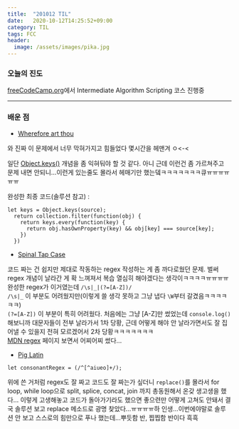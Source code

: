 ```yaml
---
title:  "201012 TIL"
date:   2020-10-12T14:25:52+09:00
category: TIL
tags: FCC
header:
  image: /assets/images/pika.jpg
---
```


<h3>오늘의 진도</h3>

[freeCodeCamp.org](https://www.freecodecamp.org/)에서 Intermediate Algorithm Scripting 코스 진행중

<hr>

<h3>배운 점</h3>

 - [Wherefore art thou](https://www.freecodecamp.org/learn/javascript-algorithms-and-data-structures/intermediate-algorithm-scripting/wherefore-art-thou)

와 진짜 이 문제에서 너무 막혀가지고 힘들었다 몇시간을 헤맨겨 ㅇ<-<

일단 [Object.keys()](https://developer.mozilla.org/en-US/docs/Web/JavaScript/Reference/Global_Objects/Object/keys) 개념을 좀 익혀둬야 할 것 같다. 
아니 근데 이런건 좀 가르쳐주고 문제 내면 안되니...이런게 있는줄도 몰라서 헤매기만 했는뎈ㅋㅋㅋㅋㅋㅋㅋ큐ㅠㅠㅠㅠㅠㅠ

완성한 최종 코드(솔루션 참고) :

```
let keys = Object.keys(source);
  return collection.filter(function(obj) {
    return keys.every(function(key) {
      return obj.hasOwnProperty(key) && obj[key] === source[key];
    })
  })
```

 - [Spinal Tap Case](https://www.freecodecamp.org/learn/javascript-algorithms-and-data-structures/intermediate-algorithm-scripting/spinal-tap-case)

코드 짜는 건 쉽지만 제대로 작동하는 regex 작성하는 게 좀 까다로웠던 문제. 벌써 regex 개념이 날라간 게 확 느껴져서 복습 열심히 해야겠다는 생각이ㅋㅋㅋㅋㅠㅠㅠㅠ
<br>완성한 regex가 이거였는데 ```/\s|_|(?=[A-Z])/``` 
<br>```/\s|_``` 이 부분도 어려웠지만(이렇게 쓸 생각 못하고 그냥 냅다 ```\W```부터 갈겼음ㅋㅋㅋㅋㅋㅋ) 
<br>```(?=[A-Z])``` 이 부분이 특히 어려웠다. 처음에는 그냥 [A-Z]만 썼었는데 ```console.log()``` 해보니까 대문자들이 전부 날라가서 1차 당황, 근데 어떻게 해야 안 날라가면서도 잘 집어낼 수 있을지 전혀 모르겠어서 2차 당황ㅋㅋㅋㅋㅋㅋㅋ
<br>[MDN regex](https://developer.mozilla.org/en-US/docs/Web/JavaScript/Guide/Regular_Expressions) 페이지 보면서 어찌어찌 썼다...
  
 - [Pig Latin](https://www.freecodecamp.org/learn/javascript-algorithms-and-data-structures/intermediate-algorithm-scripting/pig-latin)

```
let consonantRegex = (/^[^aiueo]+/);
```

위에 쓴 거처럼 regex도 잘 짜고 코드도 잘 짜는가 싶더니 ```replace()```를 몰라서 for loop, while loop으로 split, splice, concat, join 까지 총동원해서 온갖 생고생을 했다...
이렇게 고생해놓고 코드가 돌아가기라도 했으면 좋으련만 어떻게 고쳐도 안돼서 결국 솔루션 보고 replace 메소드로 광명 찾았다...ㅠㅠㅠㅠ하 인생...이번에야말로 솔루션 안 보고 
스스로의 힘만으로 푸나 했는데...뿌듯함 반, 찝찝함 반이다 흑흑